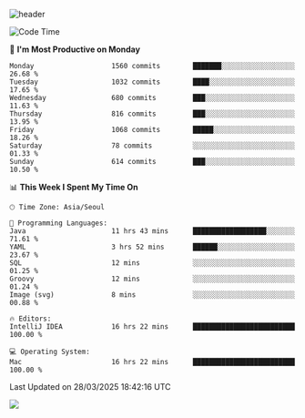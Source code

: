 ![header](https://capsule-render.vercel.app/api?type=Egg&color=timeAuto&height=300&section=header&text=PoPo&fontSize=90&animation=fadeIn)

  <!--START_SECTION:waka-->
![Code Time](http://img.shields.io/badge/Code%20Time-2%2C591%20hrs%2056%20mins-blue)

📅 **I'm Most Productive on Monday** 

```text
Monday                   1560 commits        ███████░░░░░░░░░░░░░░░░░░   26.68 % 
Tuesday                  1032 commits        ████░░░░░░░░░░░░░░░░░░░░░   17.65 % 
Wednesday                680 commits         ███░░░░░░░░░░░░░░░░░░░░░░   11.63 % 
Thursday                 816 commits         ███░░░░░░░░░░░░░░░░░░░░░░   13.95 % 
Friday                   1068 commits        █████░░░░░░░░░░░░░░░░░░░░   18.26 % 
Saturday                 78 commits          ░░░░░░░░░░░░░░░░░░░░░░░░░   01.33 % 
Sunday                   614 commits         ███░░░░░░░░░░░░░░░░░░░░░░   10.50 % 
```


📊 **This Week I Spent My Time On** 

```text
🕑︎ Time Zone: Asia/Seoul

💬 Programming Languages: 
Java                     11 hrs 43 mins      ██████████████████░░░░░░░   71.61 % 
YAML                     3 hrs 52 mins       ██████░░░░░░░░░░░░░░░░░░░   23.67 % 
SQL                      12 mins             ░░░░░░░░░░░░░░░░░░░░░░░░░   01.25 % 
Groovy                   12 mins             ░░░░░░░░░░░░░░░░░░░░░░░░░   01.24 % 
Image (svg)              8 mins              ░░░░░░░░░░░░░░░░░░░░░░░░░   00.88 % 

🔥 Editors: 
IntelliJ IDEA            16 hrs 22 mins      █████████████████████████   100.00 % 

💻 Operating System: 
Mac                      16 hrs 22 mins      █████████████████████████   100.00 % 
```


 Last Updated on 28/03/2025 18:42:16 UTC
<!--END_SECTION:waka-->



<img src="https://capsule-render.vercel.app/api?type=Egg&color=timeAuto&height=300&section=footer&text=PoPo&fontSize=90&animation=fadeIn&reversal=true" />
